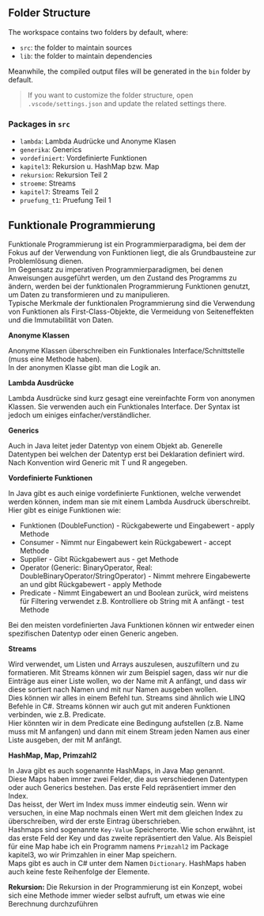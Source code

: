 ## Folder Structure

The workspace contains two folders by default, where:

- `src`: the folder to maintain sources
- `lib`: the folder to maintain dependencies

Meanwhile, the compiled output files will be generated in the `bin` folder by default.

> If you want to customize the folder structure, open `.vscode/settings.json` and update the related settings there.

### Packages in `src`

- `lambda`: Lambda Audrücke und Anonyme Klasen
- `generika`: Generics
- `vordefiniert`: Vordefinierte Funktionen
- `kapitel3`: Rekursion u. HashMap bzw. Map
- `rekursion`: Rekursion Teil 2
- `stroeme`: Streams
- `kapitel7`: Streams Teil 2
- `pruefung_t1`: Pruefung Teil 1

## Funktionale Programmierung
Funktionale Programmierung ist ein Programmierparadigma, bei dem der Fokus auf der Verwendung von Funktionen liegt, die als Grundbausteine zur Problemlösung dienen.  
Im Gegensatz zu imperativen Programmierparadigmen, bei denen Anweisungen ausgeführt werden, um den Zustand des Programms zu ändern, werden bei der funktionalen Programmierung Funktionen genutzt, um Daten zu transformieren und zu manipulieren.  
Typische Merkmale der funktionalen Programmierung sind die Verwendung von Funktionen als First-Class-Objekte, die Vermeidung von Seiteneffekten und die Immutabilität von Daten.

**Anonyme Klassen**

Anonyme Klassen überschreiben ein Funktionales Interface/Schnittstelle (muss eine Methode haben).  
In der anonymen Klasse gibt man die Logik an.

**Lambda Ausdrücke**

Lambda Ausdrücke sind kurz gesagt eine vereinfachte Form von anonymen Klassen. Sie verwenden auch ein Funktionales Interface. Der Syntax ist jedoch um einiges einfacher/verständlicher.

**Generics**

Auch in Java leitet jeder Datentyp von einem Objekt ab. Generelle Datentypen bei welchen der Datentyp erst bei Deklaration definiert wird. Nach Konvention wird Generic mit T und R angegeben.

**Vordefinierte Funktionen**

In Java gibt es auch einige vordefinierte Funktionen, welche verwendet werden können, indem man sie mit einem Lambda Ausdruck überschreibt. Hier gibt es einige Funktionen wie:  
- Funktionen (DoubleFunction) - Rückgabewerte und Eingabewert - apply Methode
- Consumer - Nimmt nur Eingabewert kein Rückgabewert - accept Methode
- Supplier - Gibt Rückgabewert aus - get Methode
- Operator (Generic: BinaryOperator, Real: DoubleBinaryOperator/StringOperator) - Nimmt mehrere Eingabewerte an und gibt Rückgabewert - apply Methode
- Predicate - Nimmt Eingabewert an und Boolean zurück, wird meistens für Filtering verwendet z.B. Kontrolliere ob String mit A anfängt - test Methode

Bei den meisten vordefinierten Java Funktionen können wir entweder einen spezifischen Datentyp oder einen Generic angeben.

**Streams**

Wird verwendet, um Listen und Arrays auszulesen, auszufiltern und zu formatieren. Mit Streams können wir zum Beispiel sagen, dass wir nur die Einträge aus einer Liste wollen, wo der Name mit A anfängt, und dass wir diese sortiert nach Namen und mit nur Namen ausgeben wollen.  
Dies können wir alles in einem Befehl tun. Streams sind ähnlich wie LINQ Befehle in C#. Streams können wir auch gut mit anderen Funktionen verbinden, wie z.B. Predicate.  
Hier könnten wir in dem Predicate eine Bedingung aufstellen (z.B. Name muss mit M anfangen) und dann mit einem Stream jeden Namen aus einer Liste ausgeben, der mit M anfängt.

**HashMap, Map, Primzahl2**

In Java gibt es auch sogenannte HashMaps, in Java Map genannt.  
Diese Maps haben immer zwei Felder, die aus verschiedenen Datentypen oder auch Generics bestehen. Das erste Feld repräsentiert immer den Index.  
Das heisst, der Wert im Index muss immer eindeutig sein. Wenn wir versuchen, in eine Map nochmals einen Wert mit dem gleichen Index zu überschreiben, wird der erste Eintrag überschrieben.  
Hashmaps sind sogenannte `Key-Value` Speicherorte. Wie schon erwähnt, ist das erste Feld der Key und das zweite repräsentiert den Value. Als Beispiel für eine Map habe ich ein Programm namens `Primzahl2` im Package kapitel3, wo wir Primzahlen in einer Map speichern.  
Maps gibt es auch in C# unter dem Namen `Dictionary`. HashMaps haben auch keine feste Reihenfolge der Elemente.

**Rekursion:**
Die Rekursion in der Programmierung ist ein Konzept, wobei sich eine Methode immer wieder selbst aufruft, um etwas wie eine Berechnung durchzuführen



